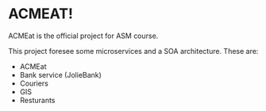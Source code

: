 # ACMEAT!

ACMEat is the official project for ASM course.

This project foresee some microservices and a SOA architecture. These are:

- ACMEat
- Bank service (JolieBank)
- Couriers
- GIS
- Resturants